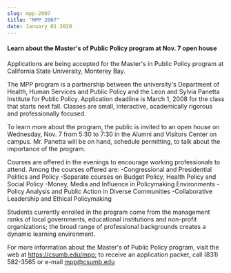 ```yaml
---
slug: mpp-2007
title: "MPP 2007"
date: January 01 2020
---
```


  
<h4>
  Learn about the Master&#039;s of Public Policy program at Nov. 7 open house
</h4>
<p>
  Applications are being accepted for the Master's in Public Policy program at
  California State University, Monterey Bay.
</p>
<p>
  The MPP program is a partnership between the university's Department of
  Health, Human Services and Public Policy and the Leon and Sylvia Panetta
  Institute for Public Policy. Application deadline is March 1, 2008 for the
  class that starts next fall. Classes are small, interactive, academically
  rigorous and professionally focused.
</p>
<p>
  To learn more about the program, the public is invited to an open house on
  Wednesday, Nov. 7 from 5:30 to 7:30 in the Alumni and Visitors Center on
  campus. Mr. Panetta will be on hand, schedule permitting, to talk about the
  importance of the program.
</p>
<p>
  Courses are offered in the evenings to encourage working professionals to
  attend. Among the courses offered are: -Congressional and Presidential
  Politics and Policy -Separate courses on Budget Policy, Health Policy and
  Social Policy -Money, Media and Influence in Policymaking Environments -Policy
  Analysis and Public Action in Diverse Communities -Collaborative Leadership
  and Ethical Policymaking
</p>
<p>
  Students currently enrolled in the program come from the management ranks of
  local governments, educational institutions and non-profit organizations; the
  broad range of professional backgrounds creates a dynamic learning
  environment.
</p>
<p>
  For more information about the Master's of Public Policy program, visit the
  web at
  <a href="https://csumb.edu/mpp;" title="https://csumb.edu/mpp;"
    >https://csumb.edu/mpp;</a
  >
  to receive an application packet, call (831) 582-3565 or e-mail
  <a
    href="&#x6d;&#97;&#x69;&#x6c;&#116;&#x6f;&#58;&#109;&#x70;&#112;&#64;&#x63;&#115;&#117;&#x6d;&#98;.&#x65;&#100;&#x75;"
    >mpp@csumb.edu</a
  >
</p>
 
